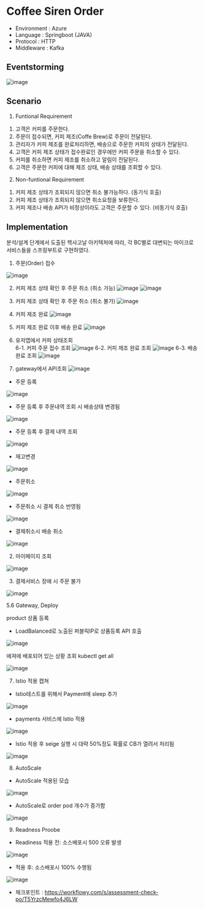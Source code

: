 
# Coffee Siren Order

* Environment : Azure
* Language : Springboot (JAVA)
* Protocol : HTTP
* Middleware : Kafka

## Eventstorming

![image](https://github.com/92phantom/lv2_CoffeeOrder/blob/main/_report/_brainstorming.png)

## Scenario 
  
1) Funtional Requirement
  
  1. 고객은 커피를 주문한다.
  2. 주문이 접수되면, 커피 제조(Coffe Brew)로 주문이 전달된다.
  3. 관리자가 커피 제조를 완료처리하면, 배송으로 주문한 커피의 상태가 전달된다.
  4. 고객은 커피 제조 상태가 접수완료인 경우에만 커피 주문을 취소할 수 있다.
  5. 커피를 취소하면 커피 제조를 취소하고 알림이 전달된다.
  6. 고객은 주문한 커피에 대해 제조 상태, 배송 상태를 조회할 수 있다.
  
2) Non-funtional Requirement
  
  1. 커피 제조 상태가 조회되지 않으면 취소 불가능하다. (동기식 호출)
  2. 커피 제조 상태가 조회되지 않으면 취소요청을 보류한다.
  3. 커피 제조나 배송 API가 비정상이라도 고객은 주문할 수 있다. (비동기식 호출)

## Implementation

분석/설계 단계에서 도출된 헥사고날 아키텍처에 따라, 각 BC별로 대변되는 마이크로 서비스들을 스프링부트로 구현하였다. 
  
  
1. 주문(Order) 접수
  
![image](https://github.com/92phantom/lv2_CoffeeOrder/blob/main/_report/01.order.png)
  
2. 커피 제조 상태 확인 후 주문 취소 (취소 가능)
![image](https://github.com/92phantom/lv2_CoffeeOrder/blob/main/_report/01-2.order_success_1.png)
![image](https://github.com/92phantom/lv2_CoffeeOrder/blob/main/_report/01-2.order_success_2.png)

3. 커피 제조 상태 확인 후 주문 취소 (취소 불가)
![image](https://github.com/92phantom/lv2_CoffeeOrder/blob/main/_report/01-3.order_cancel_fail.png)
  
4. 커피 제조 완료
![image](https://github.com/92phantom/lv2_CoffeeOrder/blob/main/_report/02.%20brewComplete.png)
  
5. 커피 제조 완료 이후 배송 완료
![image](https://github.com/92phantom/lv2_CoffeeOrder/blob/main/_report/03.%20Delivery.png)
  
6. 유저앱에서 커피 상태조회  
 6-1. 커피 주문 접수 조회
![image](https://github.com/92phantom/lv2_CoffeeOrder/blob/main/_report/04-1.%20Userapp_order.png)
 6-2. 커피 제조 완료 조회
![image](https://github.com/92phantom/lv2_CoffeeOrder/blob/main/_report/04-2.%20Userapp_brew.png)
 6-3. 배송완료 조회
![image](https://github.com/92phantom/lv2_CoffeeOrder/blob/main/_report/04.%20Userapp_delivery.png)

7. gateway에서 API조회
![image](https://github.com/92phantom/lv2_CoffeeOrder/blob/main/_report/0.gateway%EC%97%90%EC%84%9C%20api%EB%93%A4%EC%A1%B0%ED%9A%8C.png)

 - 주문 등록

![image](https://user-images.githubusercontent.com/75401920/105002099-1b8f1480-5a74-11eb-957f-26f060d0bc5f.png)

 - 주문 등록 후 주문내역 조회 시 배송상태 변경됨 

![image](https://user-images.githubusercontent.com/75401920/105001784-a3c0ea00-5a73-11eb-9c83-1d504502bca3.png)

 - 주문 등록 후 결제 내역 조회

![image](https://user-images.githubusercontent.com/75401920/105001881-c81cc680-5a73-11eb-8b94-c25d03309a84.png)

 - 재고변경

![image](https://user-images.githubusercontent.com/75401920/105002205-3e212d80-5a74-11eb-9d3a-469df1f27d49.png)

 - 주문취소

![image](https://user-images.githubusercontent.com/75401920/105002335-6dd03580-5a74-11eb-860d-66d4062bd18f.png)

 - 주문취소 시 결제 취소 반영됨

![image](https://user-images.githubusercontent.com/75401920/105002401-95270280-5a74-11eb-89c9-069db87220e6.png)

 - 결제취소시 배송 취소
 
![image](https://user-images.githubusercontent.com/75401920/105002466-acfe8680-5a74-11eb-91ba-bc04509a8b10.png)


2. 마이페이지 조회

![image](https://user-images.githubusercontent.com/75401920/105002605-e8995080-5a74-11eb-99ad-15cdb20324ad.png)


3. 결제서비스 장애 시 주문 불가

![image](https://user-images.githubusercontent.com/75401920/105002912-52b1f580-5a75-11eb-8ce0-b661fbbcc1d3.png)



   

5.6 Gateway, Deploy

product 상품 등록 
 - LoadBalanced로 노출된 퍼블릭IP로 상품등록 API 호출

![image](https://user-images.githubusercontent.com/75401920/105001534-42008000-5a73-11eb-8ab7-c955745e7703.png)


애져에 배포되어 있는 상황 조회 kubectl get all

![image](https://user-images.githubusercontent.com/75401920/105000728-06b18180-5a72-11eb-8609-e527c48f7060.png)



7. Istio 적용 캡쳐

  - Istio테스트를 위해서 Payment에 sleep 추가
  
![image](https://user-images.githubusercontent.com/75401920/105005616-e89b4f80-5a78-11eb-82cb-de53e5881e3f.png)

 - payments 서비스에 Istio 적용
   
![image](https://user-images.githubusercontent.com/75401920/105006822-7f1c4080-5a7a-11eb-9191-db35233773d3.png)

 - Istio 적용 후 seige 실행 시 대략 50%정도 확률로 CB가 열려서 처리됨

![image](https://user-images.githubusercontent.com/75401920/105006958-b2f76600-5a7a-11eb-99f3-c8b81a4ec270.png)

8. AutoScale

 - AutoScale 적용된 모습

![image](https://user-images.githubusercontent.com/75401920/105006642-4714fd80-5a7a-11eb-8424-aa2dede45666.png)

 - AutoScale로  order pod 개수가 증가함

![image](https://user-images.githubusercontent.com/75401920/105006308-cf46d300-5a79-11eb-96db-77d865c9bfe9.png)


9. Readness Proobe
 
  - Readiness 적용 전: 소스배포시 500 오류 발생
  
![image](https://user-images.githubusercontent.com/75401920/105004548-7d04b280-5a77-11eb-95cb-d5fe19a40557.png)


  - 적용 후: 소스배포시 100% 수행됨

![image](https://user-images.githubusercontent.com/75401920/105004912-f0a6bf80-5a77-11eb-88ee-f0bcd8f67f45.png)

- 체크포인트 : https://workflowy.com/s/assessment-check-po/T5YrzcMewfo4J6LW
